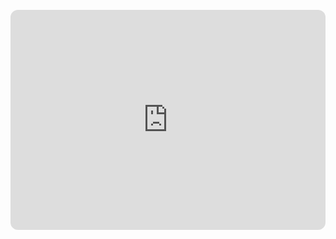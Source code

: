 <html> <br>
<iframe style="border-radius:12px" src="https://open.spotify.com/embed/track/18VcaH8NmmokTgPRvpHWde?utm_source=generator" width="100%" height="352" frameBorder="0" allowfullscreen="" allow="autoplay; clipboard-write; encrypted-media; fullscreen; picture-in-picture" loading="lazy"></iframe>
</br>
</html>
